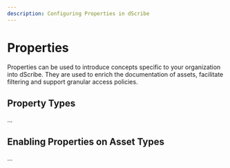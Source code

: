```yaml
---
description: Configuring Properties in dScribe
---
```


# Properties

Properties can be used to introduce concepts specific to your organization into dScribe. They are used to enrich the documentation of assets, facilitate filtering and support granular access policies.

## Property Types

...

## Enabling Properties on Asset Types&#x20;

...
